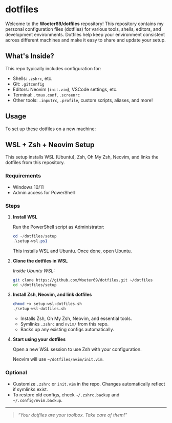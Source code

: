 # dotfiles

Welcome to the **Woeter69/dotfiles** repository! This repository contains my personal configuration files (dotfiles) for various tools, shells, editors, and development environments. Dotfiles help keep your environment consistent across different machines and make it easy to share and update your setup.

## What's Inside?

This repo typically includes configuration for:
- Shells: `.zshrc`, etc.
- Git: `.gitconfig`
- Editors: Neovim (`init.vim`), VSCode settings, etc.
- Terminal: `.tmux.conf`, `.screenrc`
- Other tools: `.inputrc`, `.profile`, custom scripts, aliases, and more!

## Usage

To set up these dotfiles on a new machine:

## WSL + Zsh + Neovim Setup

This setup installs WSL (Ubuntu), Zsh, Oh My Zsh, Neovim, and links the dotfiles from this repository.

### Requirements

- Windows 10/11
- Admin access for PowerShell

### Steps

1. **Install WSL**

   Run the PowerShell script as Administrator:

   ```powershell
   cd ~/dotfiles/setup
   .\setup-wsl.ps1
   ```

   This installs WSL and Ubuntu. Once done, open Ubuntu.

2. **Clone the dotfiles in WSL**

   _Inside Ubuntu WSL:_
   ```sh
   git clone https://github.com/Woeter69/dotfiles.git ~/dotfiles
   cd ~/dotfiles/setup
   ```

3. **Install Zsh, Neovim, and link dotfiles**

   ```sh
   chmod +x setup-wsl-dotfiles.sh
   ./setup-wsl-dotfiles.sh
   ```

   - Installs Zsh, Oh My Zsh, Neovim, and essential tools.
   - Symlinks `.zshrc` and `nvim/` from this repo.
   - Backs up any existing configs automatically.

4. **Start using your dotfiles**

   Open a new WSL session to use Zsh with your configuration.

   Neovim will use `~/dotfiles/nvim/init.vim`.

### Optional

- Customize `.zshrc` or `init.vim` in the repo. Changes automatically reflect if symlinks exist.
- To restore old configs, check `~/.zshrc.backup` and `~/.config/nvim.backup`.

---

> _“Your dotfiles are your toolbox. Take care of them!”_
